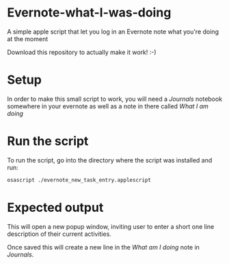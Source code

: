 # Evernote-what-I-was-doing
A simple apple script that let you log in an Evernote note what you're doing at the moment

Download this repository to actually make it work! :-)

# Setup
In order to make this small script to work, you will need a *Journals* notebook somewhere in your evernote as well as a note in there called *What I am doing*

# Run the script
To run the script, go into the directory where the script was installed and run:
```bash
osascript ./evernote_new_task_entry.applescript
```
# Expected output
This will open a new popup window, inviting user to enter a short one line description of their current activities.

Once saved this will create a new line in the *What am I doing* note in *Journals*.

